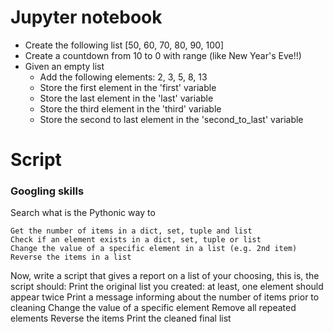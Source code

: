 # Jupyter notebook

- Create the following list [50, 60, 70, 80, 90, 100]
- Create a countdown from 10 to 0 with range (like New Year's Eve!!)
- Given an empty list
   - Add the following elements: 2, 3, 5, 8, 13
   - Store the first element in the 'first' variable
   - Store the last element in the 'last' variable
   - Store the third element in the 'third' variable
   - Store the second to last element in the 'second_to_last' variable

# Script

### Googling skills

Search what is the Pythonic way to

    Get the number of items in a dict, set, tuple and list
    Check if an element exists in a dict, set, tuple or list
    Change the value of a specific element in a list (e.g. 2nd item)
    Reverse the items in a list

Now, write a script that gives a report on a list of your choosing, this is, the script should:
    Print the original list you created: at least, one element should appear twice
    Print a message informing about the number of items prior to cleaning
    Change the value of a specific element
    Remove all repeated elements 
    Reverse the items
    Print the cleaned final list

